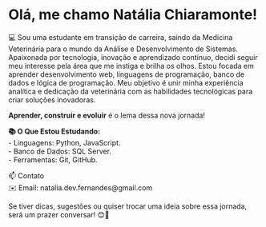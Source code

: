 <h1>Olá, me chamo Natália Chiaramonte!</h1>
<p>💻 Sou uma estudante em transição de carreira, saindo da Medicina Veterinária para o mundo da Análise e Desenvolvimento de Sistemas. Apaixonada por tecnologia, inovação e aprendizado contínuo, decidi seguir meu interesse pela área que me instiga e brilha os olhos. Estou focada em aprender desenvolvimento web, linguagens de programação, banco de dados e lógica de programação. Meu objetivo é unir minha experiência analítica e dedicação da veterinária com as habilidades tecnológicas para criar soluções inovadoras.</p>

<p><b>Aprender, construir e evoluir</b> é o lema dessa nova jornada!</p>

<p><b>📚 O Que Estou Estudando:</b><br>
- Linguagens: Python, JavaScript.<br>
- Banco de Dados: SQL Server.<br>
- Ferramentas: Git, GitHub.</p>

<p>📫 Contato<br>
✉️ Email: natalia.dev.fernandes@gmail.com
</p>
<p>Se tiver dicas, sugestões ou quiser trocar uma ideia sobre essa jornada, será um prazer conversar! 😊🚀</p>
